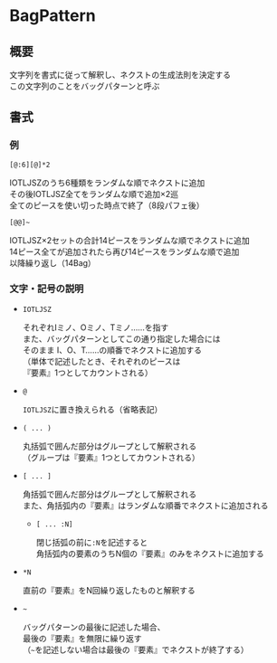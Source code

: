 # BagPattern

## 概要

文字列を書式に従って解釈し、ネクストの生成法則を決定する\
この文字列のことをバッグパターンと呼ぶ

## 書式

### 例

`[@:6][@]*2`

IOTLJSZのうち6種類をランダムな順でネクストに追加\
その後IOTLJSZ全てをランダムな順で追加×2巡\
全てのピースを使い切った時点で終了（8段パフェ後）

`[@@]~`

IOTLJSZ×2セットの合計14ピースをランダムな順でネクストに追加\
14ピース全てが追加されたら再び14ピースをランダムな順で追加\
以降繰り返し（14Bag）

### 文字・記号の説明

- `IOTLJSZ`

  それぞれIミノ、Oミノ、Tミノ……を指す\
  また、バッグパターンとしてこの通り指定した場合には\
  そのまま I、O、T……の順番でネクストに追加する\
  （単体で記述したとき、それぞれのピースは\
  『要素』1つとしてカウントされる）

- `@`

  `IOTLJSZ`に置き換えられる（省略表記）

- `( ... )`

  丸括弧で囲んだ部分はグループとして解釈される\
  （グループは『要素』1つとしてカウントされる）

- `[ ... ]`

  角括弧で囲んだ部分はグループとして解釈される\
  また、角括弧内の『要素』はランダムな順番でネクストに追加される

  - `[ ... :N]`

    閉じ括弧の前に`:N`を記述すると\
    角括弧内の要素のうちN個の『要素』のみをネクストに追加する

- `*N`

  直前の『要素』をN回繰り返したものと解釈する

- `~`

  バッグパターンの最後に記述した場合、\
  最後の『要素』を無限に繰り返す\
  （`~`を記述しない場合は最後の『要素』でネクストが終了する）